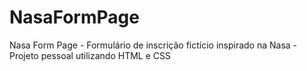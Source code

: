# NasaFormPage
Nasa Form Page - Formulário de inscrição fictício inspirado na Nasa - Projeto pessoal utilizando HTML e CSS 
